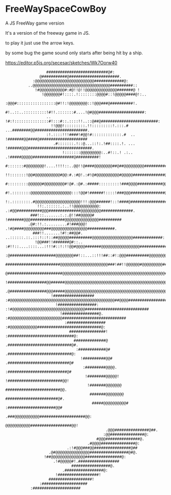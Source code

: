# FreeWaySpaceCowBoy
A JS FreeWay game version 

It's a version of the freeway game in JS.


to play it just use the arrow keys.


by some bug the game sound only starts after being hit by a ship.


https://editor.p5js.org/secesar/sketches/Wk7Oorw40

                                                                       
                      ###########################@#:                                                                    
                   @###########@######################.                                                                 
                :@@@@@@@@@@@@@@@@@@@@@@@@@@#############@:                                                              
              ..@@@@@@@@@@@@@@@@@@@@@@@@@@@@@@@@@@##########::                                                          
                 !#@@@@@@@@@@@#:#@!!@!!@@@@@@@@@@@@@@#######@ !                                                         
                    !@@@@@@@#!::::.!::::::::@@@@#::!@@@@@####@!:..                                                      
                       :@@@#:::::::::::::::::@#!!:!@@@@@@@@::!@@@###@##########!.                                       
                           #!..::..::::::::::!#!!.:::::::#....!@#@@@####################:                               
                      .. !#:!:::::::::::::::#!:::#::.::::!!..::@##@#########################:                           
                        !!@@@!:::::::::.!!:::::::::!.:::.# ...########@@#######################.                        
                      :!.::::!!!####!#@@!#:::::::::::::.#  .. !#######@@####@#####################                      
                         .#:::::::.!::@...::!:.!##::::.!. ... !######@@@############################.                   
                             !:::::::@@@@@@@@@:..#!::.! .:.. .!#####@@@@@##################@##########!                 
                            #:::::::#@@@@@@@@!....!!!!::..@@!!@####@@@@@@@@##@##@@@@@@@@@################               
                          !!:::::::!@@#@@@@@@@@@@@#@@:#.:#@!.:#!@#@@@@@@@@@@#@@@@@##############@##########.            
                         #:::::::::@@@@@@#@@@@@@@@@#!@#.:@#.:#####:::::::::!###@@@@###########@@@############           
                       #!.::::::::@@@@@@@@@@@@@@@@@@:::!@@#!######!::::!###@@@###############@################!         
                     !:.::::::::.#@@@@@@@@@@@@@@@@@@@@!!!:@@@######!::!####@################@@@@@@##############        
                  !!:.::::::.:..!!@@@@@@@@@@@:           .:#@@###########@@@##############@@@@@@@@@##############.      
               ###!::.......:.:.@!!##@@@@@#                    !#######@@@###############@@@@@@@@@@@@@@@##########      
              .@#:!!.:.........#!###@@@!                           .!#@####@@@@@@@@@###@@@@@@@@@@@@@@@@############.    
                ###!!.......!#!:##@@#.          ..::::::.::.:::!::!::##@@@@@##########@@@@@@@@@@@@@@@@@@#############:  
                 !@@###!!#######@#::..    :#!!::....::::...:!!!#::!:!!@@#@@@@#######@@@@@@@@@@@@@@@@@##################!
                    :@####################@@@@@@@@##!::...::!!!##::#!:@@@##########@@@@@@@@@############################
                    ########################@@@@@@@@@@@@@@@@@@@@@###!##!!@@@@@@#@@@@@@@@@###############################
                    @########################@@@@@@@@@@@@@@@@@@@@@@@@@@@@@@@@@@@@@@@@@@@@@##########@@@@@###############
                    !#################@@######@@@@@@@@@@@@@@@@@@@@@@@@@@@@@@@@@@@@@@@@@@@@@@@############@@@@@##########
                     .@################@@@#####@@@@@@@@@@@@@@@@@@@@@@@@@@@@@@@@@@@@@@@@@@@@@@@@@####@@@@################
                        !##################   :#@@@@@@@@@@@@@@@@@@@@@@@@@@@@@@@@@@@@@@@@@@@@@@##@@@@####################
                          !#################:            :!#@@@@@@@@@@@@@@@@@@@@@@@@@@@@@@@@############################
                            !################@.                    :#@@@@@@@@@@@@@@@@@@@@@@@############################
                              :#################                           :#@@@@@@@@@@@@############################@: 
                                ################!                                   :#############################@:    
                                  ##############@                                .############################@#.       
                                   :############@#                            .############################@:           
                                     !##########@@#                        .###########################@#               
                                      :#########@@@@.                   :##########################@#                   
                                       !########@@@@@!               !########################@@!                       
                                        !#######@@@@@@@           ########################@@.                           
                                         #######@@@@@@@@       #######################@#.                               
                                          #####@@@@@@@@@@# :#####################@@#                                    
                                          .###@@@@@@@@@@@####################@@:                                        
                                           @@@@@@@@@@@##################@@!                                             
                                                .@@@###############@##.                                                 
                                               :@@###############@:                                                     
                                            #@@@###############@.                                                       
                                        .#@@@@###############@:                                                         
                               .:!#@@@###@@################@##                                                          
                       .@#@@@@@@@@@@@@@@@#################@#@.                                                          
                     !##@@@@@@@@@@@@@@@################@:                                                               
                         .!#@@@@@#!.##################                                                                  
                                 #################@.                                                                    
                             .#################@:                                                                       
                          !##################!                                                                          
                       ###################!                                                                             
                   :####################                                                                                
               :#####################                                                                                   

